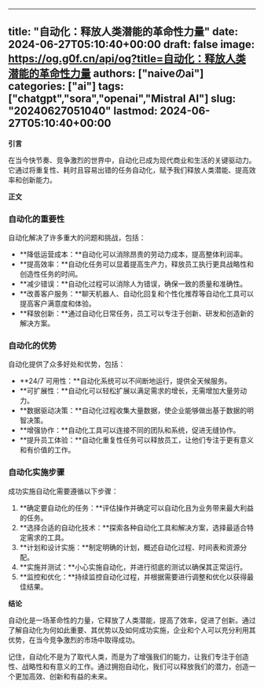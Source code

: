 
---
title: "自动化：释放人类潜能的革命性力量"
date: 2024-06-27T05:10:40+00:00
draft: false
image: https://og.g0f.cn/api/og?title=自动化：释放人类潜能的革命性力量
authors: ["naiveのai"]
categories: ["ai"]
tags: ["chatgpt","sora","openai","Mistral AI"]
slug: "20240627051040"
lastmod: 2024-06-27T05:10:40+00:00
---
**引言**

在当今快节奏、竞争激烈的世界中，自动化已成为现代商业和生活的关键驱动力。它通过将重复性、耗时且容易出错的任务自动化，赋予我们释放人类潜能、提高效率和创新能力。

**正文**

### 自动化的重要性

自动化解决了许多重大的问题和挑战，包括：

* **降低运营成本：**自动化可以消除昂贵的劳动力成本，提高整体利润率。
* **提高效率：**自动化任务可以显着提高生产力，释放员工执行更具战略性和创造性任务的时间。
* **减少错误：**自动化过程可以消除人为错误，确保一致的质量和准确性。
* **改善客户服务：**聊天机器人、自动化回复和个性化推荐等自动化工具可以提高客户满意度和体验。
* **释放创新：**通过自动化日常任务，员工可以专注于创新、研发和创造新的解决方案。

### 自动化的优势

自动化提供了众多好处和优势，包括：

* **24/7 可用性：**自动化系统可以不间断地运行，提供全天候服务。
* **可扩展性：**自动化可以轻松扩展以满足需求的增长，无需增加大量劳动力。
* **数据驱动决策：**自动化过程收集大量数据，使企业能够做出基于数据的明智决策。
* **增强协作：**自动化工具可以连接不同的团队和系统，促进无缝协作。
* **提升员工体验：**自动化重复性任务可以释放员工，让他们专注于更有意义和有价值的工作。

### 自动化实施步骤

成功实施自动化需要遵循以下步骤：

1. **确定要自动化的任务：**评估操作并确定可以自动化且为业务带来最大利益的任务。
2. **选择合适的自动化技术：**探索各种自动化工具和解决方案，选择最适合特定需求的工具。
3. **计划和设计实施：**制定明确的计划，概述自动化过程、时间表和资源分配。
4. **实施并测试：**小心实施自动化，并进行彻底的测试以确保其正常运行。
5. **监控和优化：**持续监控自动化过程，并根据需要进行调整和优化以获得最佳结果。

**结论**

自动化是一场革命性的力量，它释放了人类潜能，提高了效率，促进了创新。通过了解自动化为何如此重要、其优势以及如何成功实施，企业和个人可以充分利用其优势，在当今竞争激烈的市场中取得成功。

记住，自动化不是为了取代人类，而是为了增强我们的能力，让我们专注于创造性、战略性和有意义的工作。通过拥抱自动化，我们可以释放我们的潜力，创造一个更加高效、创新和有益的未来。
